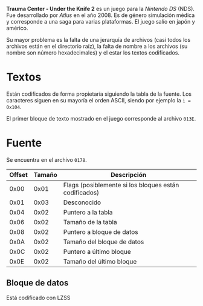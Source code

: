 **Trauma Center - Under the Knife 2** es un juego para la *Nintendo DS* (NDS). Fue desarrollado por *Atlus* en el año 2008. Es de género simulación médica y corresponde a una saga para varias plataformas. El juego salío en japón y américo.

Su mayor problema es la falta de una jerarquía de archivos (casi todos los archivos están en el directorio raíz), la falta de nombre a los archivos (su nombre son número hexadecimales) y el estar los textos codificados.

# Textos
Están codificados de forma propietaría siguiendo la tabla de la fuente.
Los caracteres siguen en su mayoría el orden ASCII, siendo por ejemplo
la `i = 0x104`.

El primer bloque de texto mostrado en el juego corresponde al archivo `013E`.

# Fuente
Se encuentra en el archivo `0178`.

| Offset | Tamaño | Descripción |
| ------ | ------ | ----------- |
| 0x00   | 0x01   | Flags (posiblemente si los bloques están codificados) |
| 0x01   | 0x03   | Desconocido |
| 0x04   | 0x02   | Puntero a la tabla |
| 0x06   | 0x02   | Tamaño de la tabla |
| 0x08   | 0x02   | Puntero a bloque de datos |
| 0x0A   | 0x02   | Tamaño del bloque de datos |
| 0x0C   | 0x02   | Puntero a último bloque |
| 0x0E   | 0x02   | Tamaño del último bloque |

## Bloque de datos
Está codificado con LZSS
